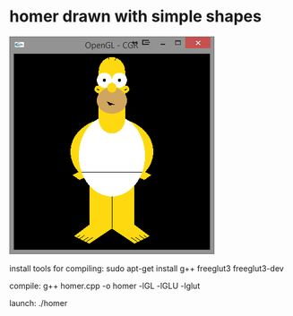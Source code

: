 # homer drawn with simple shapes
![homer](homer.png)

install tools for compiling:
sudo apt-get install g++ freeglut3 freeglut3-dev

compile:
g++ homer.cpp -o homer -lGL -lGLU -lglut

launch:
./homer